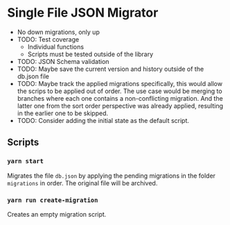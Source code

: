 # Single File JSON Migrator

- No down migrations, only up
- TODO: Test coverage
  - Individual functions
  - Scripts must be tested outside of the library
- TODO: JSON Schema validation
- TODO: Maybe save the current version and history outside of the db.json file
- TODO: Maybe track the applied migrations specifically, this would allow the scrips to be applied out of order.
  The use case would be merging to branches where each one contains a non-conflicting migration. And the latter one from the sort order perspective was already applied, resulting in the earlier one to be skipped.
- TODO: Consider adding the initial state as the default script.

## Scripts

### `yarn start`

Migrates the file `db.json` by applying the pending migrations in the folder `migrations` in order.
The original file will be archived.

### `yarn run create-migration`

Creates an empty migration script.
